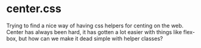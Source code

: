 # center.css

Trying to find a nice way of having css helpers for centing on the web. Center has always been hard, it has gotten a lot easier with things like flex-box, but how can we make it dead simple with helper classes?
